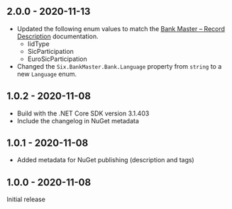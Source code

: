 ## 2.0.0 - 2020-11-13

* Updated the following enum values to match the [Bank Master – Record Description](https://www.six-group.com/dam/download/banking-services/interbank-clearing/en/bc_bank_master/bc_records.pdf) documentation.
  * IidType
  * SicParticipation
  * EuroSicParticipation
* Changed the `Six.BankMaster.Bank.Language` property from `string` to a new `Language` enum.

## 1.0.2 - 2020-11-08

* Build with the .NET Core SDK version 3.1.403
* Include the changelog in NuGet metadata

## 1.0.1 - 2020-11-08

* Added metadata for NuGet publishing (description and tags)

## 1.0.0 - 2020-11-08

Initial release